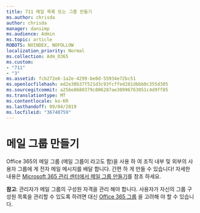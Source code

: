 ```yaml
---
title: 711 메일 목록 또는 그룹 만들기
ms.author: chrisda
author: chrisda
manager: dansimp
ms.audience: Admin
ms.topic: article
ROBOTS: NOINDEX, NOFOLLOW
localization_priority: Normal
ms.collection: Adm_O365
ms.custom:
- "711"
- "3"
ms.assetid: fcb272e6-1a2e-4299-be0d-55934e72bc51
ms.openlocfilehash: ed2e30b37f521d3c93fcffed281dbbb0c355d305
ms.sourcegitcommit: a256e8680379c006287ae30996763051c4d9ff85
ms.translationtype: MT
ms.contentlocale: ko-KR
ms.lasthandoff: 09/04/2019
ms.locfileid: "36740759"
---
```

# <a name="create-distribution-groups"></a>메일 그룹 만들기

Office 365의 메일 그룹 (메일 그룹이 라고도 함)을 사용 하 여 조직 내부 및 외부의 사용자 그룹에 게 전자 메일 메시지를 배달 합니다. 간편 하 게 만들 수 있습니다! 자세한 내용은 [Microsoft 365 관리 센터에서 메일 그룹 만들기](https://docs.microsoft.com/office365/admin/setup/create-distribution-lists)를 참조 하세요.

**참고**: 관리자가 메일 그룹의 구성원 자격을 관리 해야 합니다. 사용자가 자신의 그룹 구성원 목록을 관리할 수 있도록 하려면 대신 [Office 365 그룹](https://support.office.com/article/b565caa1-5c40-40ef-9915-60fdb2d97fa2) 을 고려해 야 할 수 있습니다.
